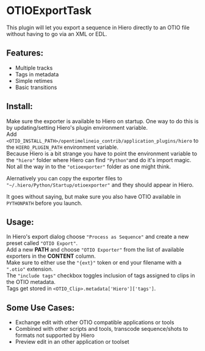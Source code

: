 OTIOExportTask
==============
This plugin will let you export a sequence in Hiero directly to an OTIO file without having to go via an XML or EDL.


Features:
---------
* Multiple tracks
* Tags in metadata
* Simple retimes
* Basic transitions
   

Install:
--------
Make sure the exporter is available to Hiero on startup. One way to do this is by updating/setting Hiero's plugin 
environment variable.<br>
Add `<OTIO_INSTALL_PATH>/opentimelineio_contrib/application_plugins/hiero` to the `HIERO_PLUGIN_PATH` environment variable.<br>
Because Hiero is a bit strange you have to point the environment variable to the `"hiero"` folder where Hiero can find 
`"Python"`and do it's import magic. Not all the way in to the `"otioexporter"` folder as one might think.

Alernatively you can copy the exporter files to `"~/.hiero/Python/Startup/otioexporter"` and they should appear in Hiero.

It goes without saying, but make sure you also have OTIO available in `PYTHONPATH` before you launch.

Usage:
------
In Hiero's export dialog choose `"Process as Sequence"` and create a new preset called `"OTIO Export"`.<br>
Add a new **PATH** and choose `"OTIO Exporter"` from the list of available exporters in the **CONTENT** column.<br> 
Make sure to either use the `"{ext}"` token or end your filename with a `".otio"` extension.<br>
The `"include tags"` checkbox toggles inclusion of tags assigned to clips in the OTIO metadata.<br>
Tags get stored in `<OTIO_Clip>.metadata['Hiero']['tags']`.

Some Use Cases:
---------------
* Exchange edit with other OTIO compatible applications or tools
* Combined with other scripts and tools, transcode sequence/shots to formats not supported by Hiero
* Preview edit in an other application or toolset
